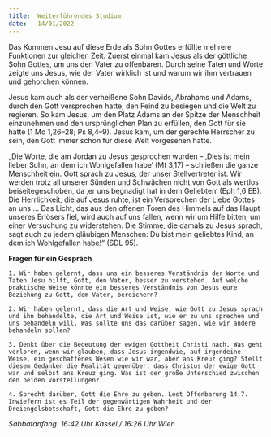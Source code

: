 ```yaml
---
title:  Weiterführendes Studium
date:   14/01/2022
---
```


Das Kommen Jesu auf diese Erde als Sohn Gottes erfüllte mehrere Funktionen zur gleichen Zeit. Zuerst einmal kam Jesus als der göttliche Sohn Gottes, um uns den Vater zu offenbaren. Durch seine Taten und Worte zeigte uns ­Jesus, wie der Vater wirklich ist und warum wir ihm vertrauen und gehorchen können.

Jesus kam auch als der verheißene Sohn Davids, Abrahams und Adams, durch den Gott versprochen hatte, den Feind zu besiegen und die Welt zu regieren. So kam Jesus, um den Platz Adams an der Spitze der Menschheit einzunehmen und den ursprünglichen Plan zu erfüllen, den Gott für sie hatte (1 Mo 1,26–28; Ps 8,4–9). Jesus kam, um der gerechte Herrscher zu sein, den Gott immer schon für diese Welt vorgesehen hatte.

„Die Worte, die am Jordan zu Jesus gesprochen wurden – ‚Dies ist mein lieber Sohn, an dem ich Wohlgefallen habe‘ (Mt 3,17) – schließen die ganze Menschheit ein. Gott sprach zu Jesus, der unser Stellvertreter ist. Wir werden trotz all unserer Sünden und Schwächen nicht von Gott als wertlos beiseitegeschoben, da ‚er uns begnadigt hat in dem Geliebten‘ (Eph 1,6 EB). Die Herrlichkeit, die auf Jesus ruhte, ist ein Versprechen der Liebe Gottes an uns … Das Licht, das aus den offenen Toren des Himmels auf das Haupt unseres Erlösers fiel, wird auch auf uns fallen, wenn wir um Hilfe bitten, um einer Versuchung zu widerstehen. Die Stimme, die damals zu Jesus sprach, sagt auch zu jedem gläubigen Menschen: Du bist mein geliebtes Kind, an dem ich Wohlgefallen habe!“ (SDL 95).

**Fragen für ein Gespräch**

`1. Wir haben gelernt, dass uns ein besseres Verständnis der Worte und Taten Jesu hilft, Gott, den Vater, besser zu verstehen. Auf welche praktische Weise könnte ein besseres Verständnis von Jesus eure Beziehung zu Gott, dem Vater, bereichern?`

`2. Wir haben gelernt, dass die Art und Weise, wie Gott zu Jesus sprach und ihn behandelte, die Art und Weise ist, wie er zu uns sprechen und uns behandeln will. Was sollte uns das darüber sagen, wie wir andere behandeln sollen?`

`3. Denkt über die Bedeutung der ewigen Gottheit Christi nach. Was geht verloren, wenn wir glauben, dass Jesus irgendwie, auf irgendeine Weise, ein geschaffenes Wesen wie wir war, aber ans Kreuz ging? Stellt diesem Gedanken die Realität gegenüber, dass Christus der ewige Gott war und selbst ans Kreuz ging. Was ist der große Unterschied zwischen den beiden Vorstellungen?`

`4. Sprecht darüber, Gott die Ehre zu geben. Lest Offenbarung 14,7. Inwiefern ist es Teil der gegenwärtigen Wahrheit und der Dreiengelsbotschaft, Gott die Ehre zu geben?`

_Sabbatanfang: 16:42 Uhr Kassel / 16:26 Uhr Wien_
